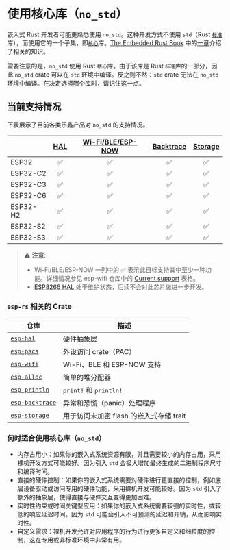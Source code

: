 # 使用核心库（`no_std`）

嵌入式 Rust 开发者可能更熟悉使用 `no_std`。这种开发方式不使用 `std`（Rust [`标准`][rust-lib-std]库），而使用它的一个子集，即[`核心`][rust-lib-core]库。[The Embedded Rust Book][embedded-rust-book] 中的[一章][embedded-rust-book-no-std]介绍了相关的知识。

需要注意的是，`no_std` 使用 Rust `核心`库。由于该库是 Rust `标准`库的一部分，因此 `no_std` crate 可以在 `std` 环境中编译。反之则不然：`std` crate 无法在 `no_std` 环境中编译。在决定选择哪个库时，请记住这一点。

[embedded-rust-book]: https://docs.rust-embedded.org/
[embedded-rust-book-no-std]: https://docs.rust-embedded.org/book/intro/no-std.html
[rust-lib-core]: https://doc.rust-lang.org/core/index.html
[rust-lib-std]: https://doc.rust-lang.org/std/index.html

## 当前支持情况

下表展示了目前各类乐鑫产品对 `no_std` 的支持情况。

|          | [HAL][esp-hal] | [Wi-Fi/BLE/ESP-NOW][esp-wifi] | [Backtrace][esp-backtrace] | [Storage][esp-storage] |
| -------- | :------------: | :---------------------------: | :------------------------: | :--------------------: |
| ESP32    |       ✅        |               ✅               |             ✅              |           ✅            |
| ESP32-C2 |       ✅        |               ✅               |             ✅              |           ✅            |
| ESP32-C3 |       ✅        |               ✅               |             ✅              |           ✅            |
| ESP32-C6 |       ✅        |               ✅               |             ✅              |           ✅            |
| ESP32-H2 |       ✅        |               ✅               |             ✅              |           ✅            |
| ESP32-S2 |       ✅        |               ✅               |             ✅              |           ✅            |
| ESP32-S3 |       ✅        |               ✅               |             ✅              |           ✅            |

> ⚠️ **注意**:
>
> - Wi-Fi/BLE/ESP-NOW 一列中的 ✅ 表示此目标支持其中至少一种功能。详细情况参见 esp-wifi 仓库中的 [Current support][esp-wifi-current-support] 表格。
> - [ESP8266 HAL][esp8266-hal] 处于维护状态，后续不会对此芯片做进一步开发。

[esp-hal]: https://github.com/esp-rs/esp-hal/tree/main/esp-hal "Hardware abstraction layer"
[esp-wifi]: https://github.com/esp-rs/esp-hal/tree/main/esp-wifi "Wi-Fi, BLE and ESP-NOW support"
[esp-backtrace]: https://github.com/esp-rs/esp-hal/tree/main/esp-backtrace "Exception and panic handlers"
[esp-storage]: https://github.com/esp-rs/esp-hal/tree/main/esp-storage "Embedded-storage traits to access unencrypted flash memory"
[esp-wifi-current-support]: https://github.com/esp-rs/esp-hal/tree/main/esp-wifi#current-support
[esp8266-hal]: https://github.com/esp-rs/esp8266-hal "ESP8266 Hardware abstraction layer"

### `esp-rs` 相关的 Crate

| 仓库                       | 描述                                                |
| -------------------------------- | ---------------------------------------------------------- |
| [`esp-hal`][esp-hal]             | 硬件抽象层                                 |
| [`esp-pacs`][esp-pacs]           | 外设访问 crate（PAC）                                   |
| [`esp-wifi`][esp-wifi]           | Wi-Fi、BLE 和 ESP-NOW 支持                             |
| [`esp-alloc`][esp-alloc]         | 简单的堆分配器                                      |
| [`esp-println`][esp-println]     | `print!` 和 `println!`                                      |
| [`esp-backtrace`][esp-backtrace] | 异常和恐慌（panic）处理程序                               |
| [`esp-storage`][esp-storage]     | 用于访问未加密 flash 的嵌入式存储 trait |

### 何时适合使用核心库（`no_std`）

- 内存占用小：如果你的嵌入式系统资源有限，并且需要较小的内存占用，采用裸机开发方式可能较好。因为引入 `std` 会极大增加最终生成的二进制程序尺寸和编译时间。
- 直接的硬件控制：如果你的嵌入式系统需要对硬件进行更直接的控制，例如底层设备驱动或访问专用的硬件功能，采用裸机开发可能较好。因为 `std` 引入了额外的抽象层，使得直接与硬件交互变得更加困难。
- 实时性约束或时间关键型应用：如果你的嵌入式系统需要较强的实时性，或较低的响应延迟时间。因为 `std` 可能会引入不可预测的延迟和开销，从而影响实时性。
- 自定义需求：裸机开发允许对应用程序的行为进行更多自定义和细粒度的控制，这在专用或非标准环境中非常有用。

[esp-pacs]: https://github.com/esp-rs/esp-pacs "Peripheral access crates"
[esp-alloc]: https://github.com/esp-rs/esp-hal/tree/main/esp-alloc "Simple heap allocator"
[esp-println]: https://github.com/esp-rs/esp-hal/tree/main/esp-println "print!, println!"
